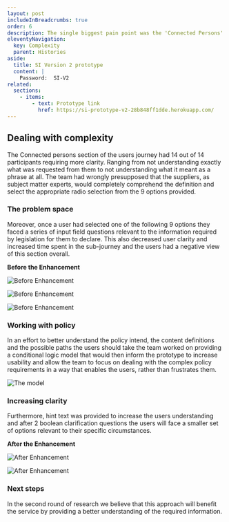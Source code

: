 ```yaml
---
layout: post
includeInBreadcrumbs: true
order: 6
description: The single biggest pain point was the 'Connected Persons' part of the journey, 100% of the users struggled in some way.
eleventyNavigation:
  key: Complexity
  parent: Histories
aside:
  title: SI Version 2 prototype
  content: |
    Password:  SI-V2
related:
  sections:
    - items:
        - text: Prototype link
          href: https://si-prototype-v2-28b848ff1dde.herokuapp.com/
---
```


## Dealing with complexity 

The Connected persons section of the users journey had 14 out of 14 participants requiring more clarity. Ranging from not understanding exactly what was requested from them to not understanding what it meant as a phrase at all. The team had wrongly presupposed that the suppliers, as subject matter experts, would completely comprehend the definition and select the appropriate radio selection from the 9 options provided.

### The problem space

Moreover, once a user had selected one of the following 9 options they faced a series of input field questions relevant to the information required by legislation for them to declare. This also decreased user clarity and increased time spent in the sub-journey and the users had a negative view of this section overall.

**Before the Enhancement**

![Before Enhancement](/assets/complexity/2.png)

![Before Enhancement](/assets/complexity/3.png)

![Before Enhancement](/assets/complexity/4.png)

### Working with policy

In an effort to better understand the policy intend, the content definitions and the possible paths the users should take the team worked on providing a conditional logic model that would then inform the prototype to increase usability and allow the team to focus on dealing with the complex policy requirements in a way that enables the users, rather than frustrates them.

![The model](/assets/complexity/1.png)

### Increasing clarity

Furthermore, hint text was provided to increase the users understanding and after 2 boolean clarification questions the users will face a smaller set of options relevant to their specific circumstances.

**After the Enhancement**

![After Enhancement](/assets/complexity/5.png)

![After Enhancement](/assets/complexity/6.png)

### Next steps

In the second round of research we believe that this approach will benefit the service by providing a better understanding of the required information.

